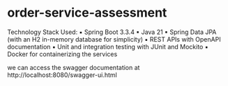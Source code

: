 # order-service-assessment
Technology Stack Used: 
▪ Spring Boot 3.3.4
▪ Java 21
▪ Spring Data JPA (with an H2 in-memory database for simplicity)
▪ REST APIs with OpenAPI documentation
▪ Unit and integration testing with JUnit and Mockito
▪ Docker for containerizing the services

we can access the swagger documentation at http://localhost:8080/swagger-ui.html
